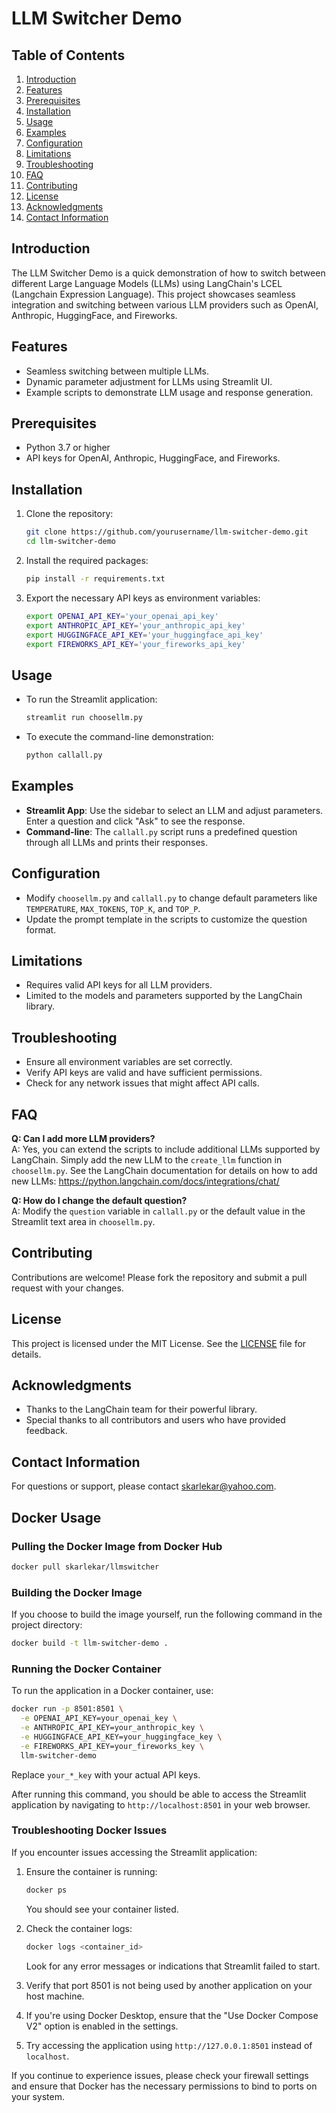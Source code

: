 # LLM Switcher Demo

## Table of Contents
1. [Introduction](#introduction)
2. [Features](#features)
3. [Prerequisites](#prerequisites)
4. [Installation](#installation)
5. [Usage](#usage)
6. [Examples](#examples)
7. [Configuration](#configuration)
8. [Limitations](#limitations)
9. [Troubleshooting](#troubleshooting)
10. [FAQ](#faq)
11. [Contributing](#contributing)
12. [License](#license)
13. [Acknowledgments](#acknowledgments)
14. [Contact Information](#contact-information)

## Introduction
The LLM Switcher Demo is a quick demonstration of how to switch between different Large Language Models (LLMs) using LangChain's LCEL (Langchain Expression Language). This project showcases seamless integration and switching between various LLM providers such as OpenAI, Anthropic, HuggingFace, and Fireworks.

## Features
- Seamless switching between multiple LLMs.
- Dynamic parameter adjustment for LLMs using Streamlit UI.
- Example scripts to demonstrate LLM usage and response generation.

## Prerequisites
- Python 3.7 or higher
- API keys for OpenAI, Anthropic, HuggingFace, and Fireworks.

## Installation
1. Clone the repository:
   ```bash
   git clone https://github.com/yourusername/llm-switcher-demo.git
   cd llm-switcher-demo
   ```

2. Install the required packages:
   ```bash
   pip install -r requirements.txt
   ```

3. Export the necessary API keys as environment variables:
   ```bash
   export OPENAI_API_KEY='your_openai_api_key'
   export ANTHROPIC_API_KEY='your_anthropic_api_key'
   export HUGGINGFACE_API_KEY='your_huggingface_api_key'
   export FIREWORKS_API_KEY='your_fireworks_api_key'
   ```

## Usage
- To run the Streamlit application:
  ```bash
  streamlit run choosellm.py
  ```

- To execute the command-line demonstration:
  ```bash
  python callall.py
  ```

## Examples
- **Streamlit App**: Use the sidebar to select an LLM and adjust parameters. Enter a question and click "Ask" to see the response.
- **Command-line**: The `callall.py` script runs a predefined question through all LLMs and prints their responses.

## Configuration
- Modify `choosellm.py` and `callall.py` to change default parameters like `TEMPERATURE`, `MAX_TOKENS`, `TOP_K`, and `TOP_P`.
- Update the prompt template in the scripts to customize the question format.

## Limitations
- Requires valid API keys for all LLM providers.
- Limited to the models and parameters supported by the LangChain library.

## Troubleshooting
- Ensure all environment variables are set correctly.
- Verify API keys are valid and have sufficient permissions.
- Check for any network issues that might affect API calls.

## FAQ
**Q: Can I add more LLM providers?**  
A: Yes, you can extend the scripts to include additional LLMs supported by LangChain. Simply add the new LLM to the `create_llm` function in `choosellm.py`. See the LangChain documentation for details on how to add new LLMs: https://python.langchain.com/docs/integrations/chat/

**Q: How do I change the default question?**  
A: Modify the `question` variable in `callall.py` or the default value in the Streamlit text area in `choosellm.py`.

## Contributing
Contributions are welcome! Please fork the repository and submit a pull request with your changes.

## License
This project is licensed under the MIT License. See the [LICENSE](LICENSE) file for details.

## Acknowledgments
- Thanks to the LangChain team for their powerful library.
- Special thanks to all contributors and users who have provided feedback.

## Contact Information
For questions or support, please contact [skarlekar@yahoo.com](mailto:skarlekar@yahoo.com).

## Docker Usage

### Pulling the Docker Image from Docker Hub

```bash
docker pull skarlekar/llmswitcher
```

### Building the Docker Image
If you choose to build the image yourself, run the following command in the project directory:

```bash
docker build -t llm-switcher-demo .
```

### Running the Docker Container
To run the application in a Docker container, use:

```bash
docker run -p 8501:8501 \
  -e OPENAI_API_KEY=your_openai_key \
  -e ANTHROPIC_API_KEY=your_anthropic_key \
  -e HUGGINGFACE_API_KEY=your_huggingface_key \
  -e FIREWORKS_API_KEY=your_fireworks_key \
  llm-switcher-demo
```

Replace `your_*_key` with your actual API keys.

After running this command, you should be able to access the Streamlit application by navigating to `http://localhost:8501` in your web browser.

### Troubleshooting Docker Issues
If you encounter issues accessing the Streamlit application:

1. Ensure the container is running:
   ```bash
   docker ps
   ```
   You should see your container listed.

2. Check the container logs:
   ```bash
   docker logs <container_id>
   ```
   Look for any error messages or indications that Streamlit failed to start.

3. Verify that port 8501 is not being used by another application on your host machine.

4. If you're using Docker Desktop, ensure that the "Use Docker Compose V2" option is enabled in the settings.

5. Try accessing the application using `http://127.0.0.1:8501` instead of `localhost`.

If you continue to experience issues, please check your firewall settings and ensure that Docker has the necessary permissions to bind to ports on your system.

